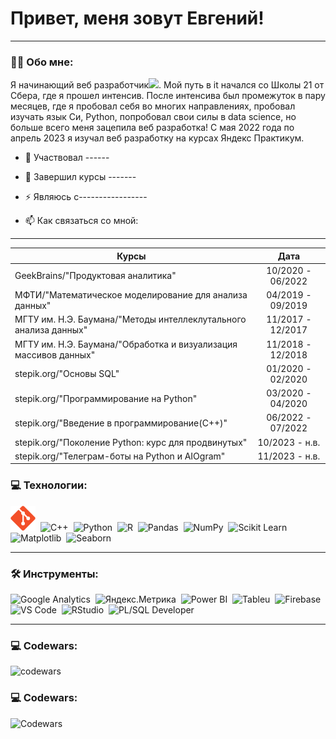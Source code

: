 # Привет, меня зовут Евгений!

---

### :man_technologist: Обо мне:

Я начинающий веб разработчик<img src="https://media.giphy.com/media/WUlplcMpOCEmTGBtBW/giphy.gif" width="30px">. Мой путь в it начался со Школы 21 от Сбера, где я прошел интенсив. После интенсива был промежуток в пару месяцев, где я пробовал себя во многих направлениях, пробовал изучать язык Си, Python, попробовал свои силы в data science, но больше всего меня зацепила веб разработка! С мая 2022 года по апрель 2023 я изучал веб разработку на курсах Яндекс Практикум. 


- :telescope: Участвовал ------

- :seedling: Завершил курсы -------

- :zap: Являюсь с-----------------

- :mailbox: Как связаться со мной: 
---

| Курсы                                                             | Дата              |
| ------------------------------------------------------------------| :---------------: |
| GeekBrains/"Продуктовая аналитика"                                | 10/2020 - 06/2022 |
| МФТИ/"Математическое моделирование для анализа данных"            | 04/2019 - 09/2019 |
| МГТУ им. Н.Э. Баумана/"Методы интеллеклутального анализа данных"  | 11/2017 - 12/2017 |
| МГТУ им. Н.Э. Баумана/"Обработка и визуализация массивов данных"  | 11/2018 - 12/2018 |
| stepik.org/"Основы SQL"                                           | 01/2020 - 02/2020 |
| stepik.org/"Программирование на Python"                           | 03/2020 - 04/2020 |
| stepik.org/"Введение в программирование(C++)"                     | 06/2022 - 07/2022 |
| stepik.org/"Поколение Python: курс для продвинутых"               | 10/2023 - н.в.    |
| stepik.org/"Телеграм-боты на Python и AIOgram"                    |11/2023 - н.в.     |
### 💻 Технологии:

<div>
  <img src="https://github.com/devicons/devicon/blob/master/icons/git/git-original.svg" title="git" alt="git" width="40" height="40"/>&nbsp
  <img src="https://imgur.com/QEDYBTM.png" title="С++" alt="С++" width="40" height="40"/>&nbsp
  <img src="https://imgur.com/zWNCd2h.jpg" title="Python" alt="Python" width="40" height="40"/>&nbsp
  <img src="https://imgur.com/73GNvd5.png" title="R" alt="R" width="40" height="40"/>&nbsp
  <img src="https://imgur.com/OY4apj2.jpg" title="Pandas" alt="Pandas" width="40" height="40"/>&nbsp
  <img src="https://imgur.com/rqsMqqo.jpg" title="NumPy" alt="NumPy" width="40" height="40"/>&nbsp
  <img src="https://imgur.com/9H8WHB8.jpg" title="Scikit Learn" alt="Scikit Learn" width="40" height="40"/>&nbsp
  <img src="https://imgur.com/aZP3TUR.jpg" title="Matplotlib" alt="Matplotlib" width="40" height="40"/>&nbsp
  <img src="https://imgur.com/9VNIqLU.jpg" title="Seaborn" alt="Seaborn" width="40" height="40"/>&nbsp;
</div>

---

### 🛠 Инструменты:

<div>
  <img src="https://imgur.com/BH6QX0o.png" title="Google Analytics" alt="Google Analytics" width="40" height="40"/>&nbsp;
  <img src="https://imgur.com/oU1mf9K.png" title="Яндекс.Метрика" alt="Яндекс.Метрика" width="40" height="40"/>&nbsp;
  <img src="https://imgur.com/5z2d9U0.png" title="Power BI" alt="Power BI" width="40" height="40"/>&nbsp;
  <img src="https://imgur.com/irVT0MQ.png" title="Tableu" alt="Tableu" width="40" height="40"/>&nbsp;
  <img src="https://imgur.com/pXSaKCr.png" title="Firebase" alt="Firebase" width="40" height="40"/>&nbsp;
  <img src="https://imgur.com/oa19GwS.png" title="VS Code" alt="VS Code" width="40" height="40"/>&nbsp;
  <img src="https://imgur.com/73GNvd5.png" title="RStudio" alt="RStudio" width="40" height="40"/>&nbsp;
  <img src="https://imgur.com/lUEQ3Mi.png" title="PL/SQL Developer" alt="PL/SQL Developer" width="40" height="40"/>&nbsp;
</div>

---
<!-- ### 💻 Пройденные курсы:

| Курсы                                                           | Дата              |
| ----------------------------------------------------------------| :---------------: |
| netology.ru/Старт в программировании                            | 02/2022 - 03/2022 |
| stepik.org/Основы программирования на C. Задачи.                | 02/2022 - 03/2022 |
| netology.ru/Основы верстки сайта                                | 02/2022 - 03/2022 |
| netology.ru/Первые шаги в JavaScript: создаём сайт и приложение | 02/2022 - 03/2022 |
| stepik.org/Веб-разработка для начинающих: HTML и CSS            | 02/2022 - 03/2022 |
| stepik.org/JavaScript для начинающих                            | 01/2023 - 01/2023 |
| stepik.org/Web-технологии: начальный уровень                    | 01/2023 - 01/2023 |
| practicum.yandex/Факультет Веб разработки                       | 05/2022 - xx/2023 |

--- -->

### 💻 Codewars:
![codewars](https://www.codewars.com/users/ElkinEvgeny/badges/large)

### 💻 Codewars:
![Codewars](https://github.r2v.ch/codewars?user=ElkinEvgeny&name=true&top_languages=true&stroke=%23)




